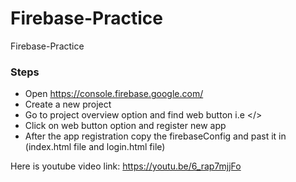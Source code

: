 # Firebase-Practice
Firebase-Practice

### Steps
- Open https://console.firebase.google.com/
- Create a new project
- Go to project overview option and find web button i.e </>
- Click on web button option and register new app
- After the app registration copy the firebaseConfig and past it in (index.html file and login.html file)



Here is youtube video link:
https://youtu.be/6_rap7mjjFo
